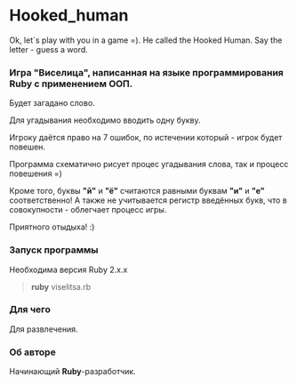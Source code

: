 # Hooked_human
Ok, let`s play with you in a game =). He called the Hooked Human. Say the letter - guess a word.

<h3>Игра "Виселица", написанная на языке программирования Ruby с применением ООП.</h3>

<p>Будет загадано слово. 
<p>Для угадывания необходимо вводить одну букву.
<p>Игроку даётся право на 7 ошибок, по истечении который - игрок будет повешен. 
<p>Программа схематично рисует процес угадывания слова, так и процесс повешения =)

Кроме того, буквы **"й"** и **"ё"** считаются равными буквам **"и"** и **"е"** соответственно!
А также не учитывается регистр введённых букв, что в совокупности - облегчает процесс игры.

<p>Приятного отыдыха! :)

<h3>Запуск программы</h3>

Необходима версия Ruby 2.x.x

  >**ruby** viselitsa.rb
  
<h3>Для чего</h3>

<p>Для развлечения.

<h3>Об авторе</h3>

Начинающий **Ruby**-разработчик.
